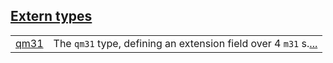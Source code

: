 
[Extern types](./core-qm31-extern_types.md)
 ---
| | |
|:---|:---|
| [qm31](./core-qm31-qm31.md) | The `qm31`  type, defining an extension field over 4 `m31` s.[...](./core-qm31-qm31.md) |
